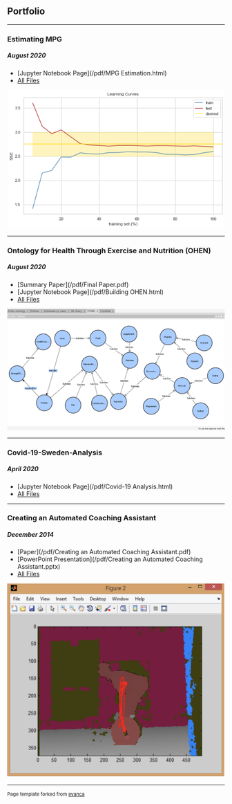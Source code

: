 ## Portfolio

---

### Estimating MPG
##### _August 2020_
- [Jupyter Notebook Page](/pdf/MPG Estimation.html)
- [All Files](https://github.com/mclougher/mpg)
<img src="images/mpg curves.png"/>

---

### Ontology for Health Through Exercise and Nutrition (OHEN)
##### _August 2020_
- [Summary Paper](/pdf/Final Paper.pdf)
- [Jupyter Notebook Page](/pdf/Building OHEN.html)
- [All Files](https://github.com/mclougher/ohen)
<img src="images/ohen image.png"/>

---

### Covid-19-Sweden-Analysis 
##### _April 2020_
- [Jupyter Notebook Page](/pdf/Covid-19 Analysis.html)
- [All Files](https://github.com/mclougher/Covid-19-Sweden-Analysis)

---
### Creating an Automated Coaching Assistant 
##### _December 2014_

- [Paper](/pdf/Creating an Automated Coaching Assistant.pdf)
- [PowerPoint Presentation](/pdf/Creating an Automated Coaching Assistant.pptx)
- [All Files](https://github.com/mclougher/Automated-Coaching-Assistant)
<img src="images/Deadlift.png"/>

---

<p style="font-size:11px">Page template forked from <a href="https://github.com/evanca/quick-portfolio">evanca</a></p>
<!-- Remove above link if you don't want to attibute -->
